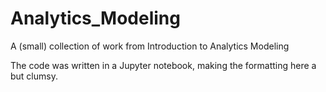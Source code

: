 # Analytics_Modeling
A (small) collection of work from Introduction to Analytics Modeling

The code was written in a Jupyter notebook, making the formatting here a but clumsy.
